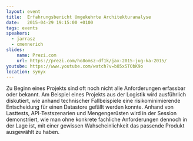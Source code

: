 ```yaml
---
layout: event
title:  Erfahrungsbericht Umgekehrte Architekturanalyse
date:   2015-04-29 19:15:00 +0100
tags: events
speakers:
  - jarrasz
  - cmennerich
slides:
    name: Prezi.com
    url: https://prezi.com/ho8omsz-df1k/jax-2015-jug-ka-2015/
youtube: https://www.youtube.com/watch?v=b85x5TObK9o
location: synyx
---
```


Zu Beginn eines Projekts sind oft noch nicht alle Anforderungen erfassbar oder bekannt. Am Beispiel eines Projekts aus der Logistik wird ausführlich diskutiert, wie anhand technischer Fallbeispiele eine risikominimierende Entscheidung für einen Datastore gefällt werden konnte. Anhand von Lasttests, API-Testszenarien und Mengengerüsten wird in der Session demonstriert, wie man ohne konkrete fachliche Anforderungen dennoch in der Lage ist, mit einer gewissen Wahscheinlichkeit das passende Produkt ausgewählt zu haben.
